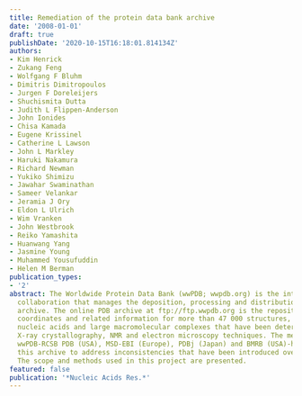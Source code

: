 ```yaml
---
title: Remediation of the protein data bank archive
date: '2008-01-01'
draft: true
publishDate: '2020-10-15T16:18:01.814134Z'
authors:
- Kim Henrick
- Zukang Feng
- Wolfgang F Bluhm
- Dimitris Dimitropoulos
- Jurgen F Doreleijers
- Shuchismita Dutta
- Judith L Flippen-Anderson
- John Ionides
- Chisa Kamada
- Eugene Krissinel
- Catherine L Lawson
- John L Markley
- Haruki Nakamura
- Richard Newman
- Yukiko Shimizu
- Jawahar Swaminathan
- Sameer Velankar
- Jeramia J Ory
- Eldon L Ulrich
- Wim Vranken
- John Westbrook
- Reiko Yamashita
- Huanwang Yang
- Jasmine Young
- Muhammed Yousufuddin
- Helen M Berman
publication_types:
- '2'
abstract: The Worldwide Protein Data Bank (wwPDB; wwpdb.org) is the international
  collaboration that manages the deposition, processing and distribution of the PDB
  archive. The online PDB archive at ftp://ftp.wwpdb.org is the repository for the
  coordinates and related information for more than 47 000 structures, including proteins,
  nucleic acids and large macromolecular complexes that have been determined using
  X-ray crystallography, NMR and electron microscopy techniques. The members of the
  wwPDB-RCSB PDB (USA), MSD-EBI (Europe), PDBj (Japan) and BMRB (USA)-have remediated
  this archive to address inconsistencies that have been introduced over the years.
  The scope and methods used in this project are presented.
featured: false
publication: '*Nucleic Acids Res.*'
---
```


